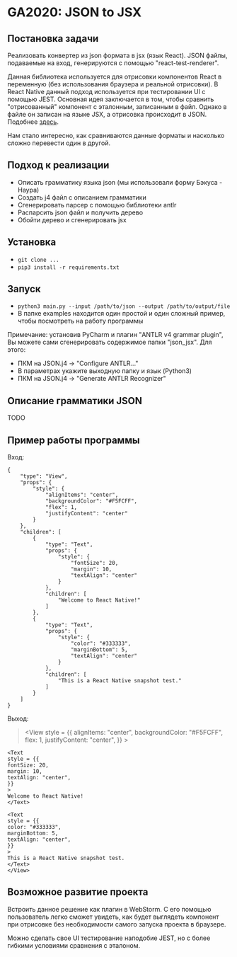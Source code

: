 # GA2020: JSON to JSX

## Постановка задачи

Реализовать конвертер из json формата в jsx (язык React). JSON файлы, подаваемые на вход, генерируются с помощью 
"react-test-renderer". 

Данная библиотека используется для отрисовки компонентов React в переменную (без использования 
браузера и реальной отрисовки). В React Native данный подход используется при тестировании UI с помощью JEST. 
Основная идея заключается в том, чтобы сравнить "отрисованный" компонент с эталонным, записанным в файл. 
Однако в файле он записан на языке JSX, а отрисовка происходит в JSON. Подобнее 
[здесь](https://jestjs.io/docs/ru/tutorial-react-native).

Нам стало интересно, как сравниваются данные форматы и насколько сложно перевести один в другой.

## Подход к реализации

- Описать грамматику языка json (мы использовали форму Бэкуса - Наура)
- Создать j4 файл с описанием грамматики
- Сгенерировать парсер с помощью библиотеки antlr
- Распарсить json файл и получить дерево
- Обойти дерево и сгенерировать jsx

## Установка

- `git clone ...`
- `pip3 install -r requirements.txt`

## Запуск

- `python3 main.py --input /path/to/json --output /path/to/output/file`
- В папке examples находится один простой и один сложный пример, чтобы посмотреть на работу программы

Примечание: установив PyСharm и плагин "ANTLR v4 grammar plugin", Вы можете сами сгенерировать содержимое папки "json_jsx".
Для этого:
- ПКМ на JSON.j4 -> "Configure ANTLR..."
- В параметрах укажите выходную папку и язык (Python3)
- ПКМ на JSON.j4 -> "Generate ANTLR Recognizer"

## Описание грамматики JSON

TODO

## Пример работы программы

Вход: 
>
    {
        "type": "View",
        "props": {
            "style": {
                "alignItems": "center",
                "backgroundColor": "#F5FCFF",
                "flex": 1,
                "justifyContent": "center"
            }
        },
        "children": [
            {
                "type": "Text",
                "props": {
                    "style": {
                        "fontSize": 20,
                        "margin": 10,
                        "textAlign": "center"
                    }
                },
                "children": [
                    "Welcome to React Native!"
                ]
            },
            {
                "type": "Text",
                "props": {
                    "style": {
                        "color": "#333333",
                        "marginBottom": 5,
                        "textAlign": "center"
                    }
                },
                "children": [
                    "This is a React Native snapshot test."
                ]
            }
        ]
    }
    
Выход:

> <View
    style = {{
    alignItems: "center",
    backgroundColor: "#F5FCFF",
    flex: 1,
    justifyContent: "center",
    }}
    >
    
    <Text
    style = {{
    fontSize: 20,
    margin: 10,
    textAlign: "center",
    }}
    >
    Welcome to React Native!
    </Text>
    
    <Text
    style = {{
    color: "#333333",
    marginBottom: 5,
    textAlign: "center",
    }}
    >
    This is a React Native snapshot test.
    </Text>
    </View>

## Возможное развитие проекта

Встроить данное решение как плагин в WebStorm. С его помощью пользователь легко сможет увидеть, как будет выглядеть
компонент при отрисовке без необходимости самого запуска проекта в браузере.

Можно сделать свое UI тестирование наподобие JEST, но с более гибкими условиями сравнения с эталоном.
 